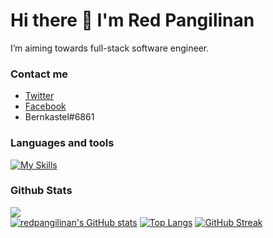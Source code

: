 # Hi there 👋 I'm Red Pangilinan

I’m aiming towards full-stack software engineer.

### Contact me
- [Twitter](https://twitter.com/_rdev7)
- [Facebook](https://www.facebook.com/redpangilinan715)
- Bernkastel#6861

### Languages and tools
[![My Skills](https://skillicons.dev/icons?i=js,html,css,php,python,java,cs,mysql,scss,jquery,bootstrap,git&perline=6)](https://skillicons.dev)


### Github Stats
![](https://komarev.com/ghpvc/?username=redpangilinan&style=flat)<br>
[![redpangilinan's GitHub stats](https://github-readme-stats.vercel.app/api?username=redpangilinan&theme=dark)](https://github.com/anuraghazra/github-readme-stats)
[![Top Langs](https://github-readme-stats.vercel.app/api/top-langs/?username=redpangilinan&theme=dark&layout=compact)](https://github.com/anuraghazra/github-readme-stats)
[![GitHub Streak](https://streak-stats.demolab.com/?user=redpangilinan&theme=dark)](https://git.io/streak-stats)
